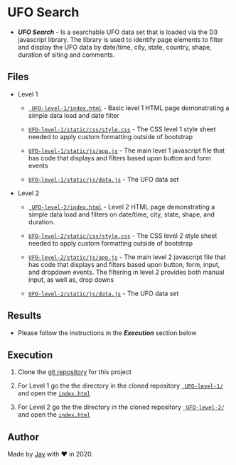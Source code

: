 # UFO Search

- **_UFO Search_** - Is a searchable UFO data set that is loaded via the D3 javascript library. The library is used to identify page elements to filter and display the UFO data by date/time, city, state, country, shape, duration of siting and comments.

## Files

- Level 1

  - [` UFO-level-1/index.html`](UFO-level-1/index.html) - Basic level 1 HTML page demonstrating a simple data load and date filter

  - [`UFO-level-1/static/css/style.css`](UFO-level-1/static/css/style.css) - The CSS level 1 style sheet needed to apply custom formatting outside of bootstrap

  - [`UFO-level-1/static/js/app.js`](UFO-level-1/static/js/app.js) - The main level 1 javascript file that has code that displays and filters based upon button and form events

  - [`UFO-level-1/static/js/data.js`](UFO-level-1/static/js/data.js) - The UFO data set

- Level 2

  - [` UFO-level-2/index.html`](UFO-level-2/index.html) - Level 2 HTML page demonstrating a simple data load and filters on date/time, city, state, shape, and duration.

  - [`UFO-level-2/static/css/style.css`](UFO-level-2/static/css/style.css) - The CSS level 2 style sheet needed to apply custom formatting outside of bootstrap

  - [`UFO-level-2/static/js/app.js`](UFO-level-2/static/js/app.js) - The main level 2 javascript file that has code that displays and filters based upon button, form, input, and dropdown events. The filtering in level 2 provides both manual input, as well as, drop downs

  - [`UFO-level-2/static/js/data.js`](UFO-level-2/static/js/data.js) - The UFO data set

## Results

- Please follow the instructions in the **_Execution_** section below

## Execution

1. Clone the [git repository](https://github.com/jayhjman/javascript-challenge) for this project

1. For Level 1 go the the directory in the cloned repository [` UFO-level-1/`](UFO-level-1/) and open the [`index.html`](UFO-level-1/index.html)

1. For Level 2 go the the directory in the cloned repository [` UFO-level-2/`](UFO-level-2/) and open the [`index.html`](UFO-level-2/index.html)

## Author

Made by [Jay](https://www.linkedin.com/in/jay-hastings-techy/) with :heart: in 2020.
